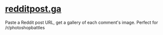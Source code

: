 # [redditpost.ga](https://redditpost.ga)
Paste a Reddit post URL, get a gallery of each comment's image. Perfect for /r/photoshopbattles
